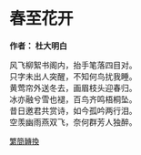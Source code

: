 # 春至花开

**作者： 杜大明白**

风飞柳絮书阁内，抬手笔落四目对。    
只字未出人突醒，不知何鸟扰我睡。    
黄莺帘外送冬去，画眉枝头迎春归。    
冰亦融兮雪也褪，百鸟齐鸣梧桐坠。    
昔日邀君共赏诗，如今孤吟两行泪。    
空羡幽雨燕双飞，奈何群芳人独醉。    

<font size="2" color="blue">[繁簡轉換](https://github.com/graycat0918/my-poem/blob/master/poetry/chinese_traditional/chun_zhi_hua_kai.md)</font>

